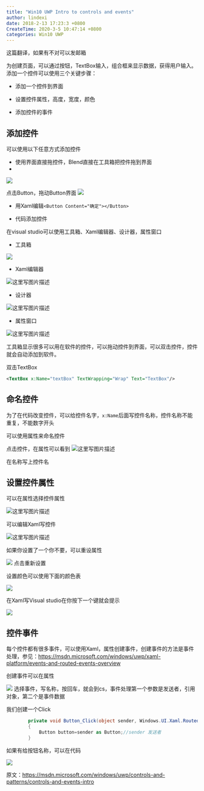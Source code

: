 ```yaml
---
title: "Win10 UWP Intro to controls and events"
author: lindexi
date: 2018-2-13 17:23:3 +0800
CreateTime: 2020-3-5 10:47:14 +0800
categories: Win10 UWP
---
```



<!--more-->



<div id="toc"></div>

这篇翻译，如果有不对可以发邮箱

为创建页面，可以通过按钮，TextBox输入，组合框来显示数据，获得用户输入。添加一个控件可以使用三个关键步骤：

- 添加一个控件到界面

- 设置控件属性，高度，宽度，颜色

- 添加控件的事件

## 添加控件


可以使用以下任意方式添加控件

- 使用界面直接拖控件，Blend直接在工具箱把控件拖到界面
- 
![](http://i12.tietuku.cn/5af30d67c9536b70.png)

 点击Button，拖动Button界面
 ![](http://i13.tietuku.cn/d1ce83f232b174fb.jpg)
 
-  用Xaml编辑`<Button Content="确定"></Button>`
   
- 代码添加控件

在visual studio可以使用工具箱、Xaml编辑器、设计器，属性窗口

- 工具箱

![](http://i13.tietuku.cn/75399cc4641b063e.png)


- Xaml编辑器

![这里写图片描述](http://img.blog.csdn.net/20160323170242683)

- 设计器

![这里写图片描述](http://img.blog.csdn.net/20160323170453139)

- 属性窗口

![这里写图片描述](http://img.blog.csdn.net/20160323170538139)

工具箱显示很多可以用在软件的控件，可以拖动控件到界面，可以双击控件，控件就会自动添加到软件。

双击TextBox

```xml
<TextBox x:Name="textBox" TextWrapping="Wrap" Text="TextBox"/>
```

## 命名控件

为了在代码改变控件，可以给控件名字，`x:Name`后面写控件名称，控件名称不能重复，不能数字开头

可以使用属性来命名控件

点击控件，在属性可以看到
![这里写图片描述](http://img.blog.csdn.net/20160323171006786)

在名称写上控件名

## 设置控件属性

可以在属性选择控件属性

![这里写图片描述](http://img.blog.csdn.net/20160323171006786)

可以编辑Xaml写控件

![这里写图片描述](http://img.blog.csdn.net/20160323171135819)

如果你设置了一个你不要，可以重设属性

![](http://i12.tietuku.cn/54149a3630910083.png)
点击重新设置

设置颜色可以使用下面的颜色表

![](http://i12.tietuku.cn/8f87d0190a7279e7.png)

在Xaml写Visual studio在你按下一个键就会提示

![](http://i12.tietuku.cn/3ce2d0efe79ef44f.png)

## 控件事件

每个控件都有很多事件，可以使用Xaml，属性创建事件，创建事件的方法是事件处理，参见：https://msdn.microsoft.com/windows/uwp/xaml-platform/events-and-routed-events-overview

创建事件可以在属性

![](http://i12.tietuku.cn/7ddf9aae007a821a.png)
选择事件，写名称，按回车，就会到cs，事件处理第一个参数是发送者，引用对象，第二个是事件数据

我们创建一个Click

```csharp
        private void Button_Click(object sender, Windows.UI.Xaml.RoutedEventArgs e)
        {
            Button button=sender as Button;//sender 发送者
        }
```
如果有给按钮名称，可以在代码

![](http://i12.tietuku.cn/2cc32155efa5e434.png)

原文：https://msdn.microsoft.com/windows/uwp/controls-and-patterns/controls-and-events-intro

